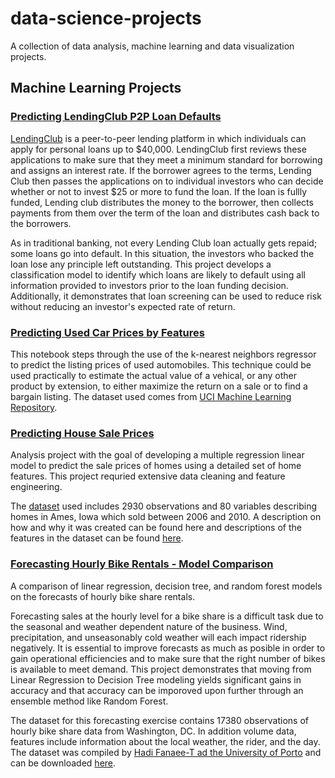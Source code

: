 # data-science-projects
A collection of data analysis, machine learning and data visualization projects.

## Machine Learning Projects

### [Predicting LendingClub P2P Loan Defaults](https://github.com/jnees/data-science-projects/tree/master/Predicting_Lending_Club_Loan_Defaults)

[LendingClub](https://www.lendingclub.com/) is a peer-to-peer lending platform in which individuals can apply for personal loans up to $40,000. LendingClub first reviews these applications to make sure that they meet a minimum standard for borrowing and assigns an interest rate. If the borrower agrees to the terms, Lending Club then passes the applications on to individual investors who can decide whether or not to invest $25 or more to fund the loan. If the loan is fullly funded, Lending club distributes the money to the borrower, then collects payments from them over the term of the loan and distributes cash back to the borrowers.

As in traditional banking, not every Lending Club loan actually gets repaid; some loans go into default. In this situation, the investors who backed the loan lose any principle left outstanding. This project develops a classification model to identify which loans are likely to default using all information provided to investors prior to the loan funding decision. Additionally, it demonstrates that loan screening can be used to reduce risk without reducing an investor's expected rate of return.

### [Predicting Used Car Prices by Features](https://github.com/jnees/data-science-projects/tree/master/Predicting%20Car%20Prices%20-%20KNeighbors%20Regression)

This notebook steps through the use of the k-nearest neighbors regressor to predict the listing prices of used automobiles. This technique could be used practically to estimate the actual value of a vehical, or any other product by extension, to either maximize the return on a sale or to find a bargain listing. The dataset used comes from [UCI Machine Learning Repository](https://archive.ics.uci.edu/ml/datasets/automobile).

### [Predicting House Sale Prices](https://github.com/jnees/data-science-projects/tree/master/Predicting%20House%20Sale%20Prices)

Analysis project with the goal of developing a multiple regression linear model to predict the sale prices of homes using a detailed set of home features. This project requried extensive data cleaning and feature engineering.

The [dataset](https://www.tandfonline.com/doi/abs/10.1080/10691898.2011.11889627) used includes 2930 observations and 80 variables describing homes in Ames, Iowa which sold between 2006 and 2010. A description on how and why it was created can be found here and descriptions of the features in the dataset can be found [here](https://s3.amazonaws.com/dq-content/307/data_description.txt).


### [Forecasting Hourly Bike Rentals - Model Comparison](https://github.com/jnees/data-science-projects/tree/master/Predicting%20Bike%20Rentals)

A comparison of linear regression, decision tree, and random forest models on the forecasts of hourly bike share rentals. 

Forecasting sales at the hourly level for a bike share is a difficult task due to the seasonal and weather dependent nature of the business. Wind, precipitation, and unseasonably cold weather will each impact ridership negatively. It is essential to improve forecasts as much as posible in order to gain operational efficiencies and to make sure that the right number of bikes is available to meet demand. This project demonstrates that moving from Linear Regression to Decision Tree modeling yields significant gains in accuracy and that accuracy can be imporoved upon further through an ensemble method like Random Forest.

The dataset for this forecasting exercise contains 17380 observations of hourly bike share data from Washington, DC. In addition volume data, features include information about the local weather, the rider, and the day. The dataset was compiled by [Hadi Fanaee-T ad the University of Porto](http://www.liaad.up.pt/area/fanaee) and can be downloaded [here](http://archive.ics.uci.edu/ml/datasets/Bike+Sharing+Dataset).
